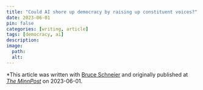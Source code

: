 ```yaml
---
title: "Could AI shore up democracy by raising up constituent voices?"
date: 2023-06-01
pin: false
categories: [writing, article]
tags: [democracy, ai]
description:
image:
  path:
  alt:
---
```


*This article was written with [Bruce Schneier](https://www.schneier.com) and originally published at *[The MinnPost](https://www.minnpost.com/community-voices/2023/06/could-ai-shore-up-democracy-by-raising-up-constituent-voices/)* on 2023-06-01.
